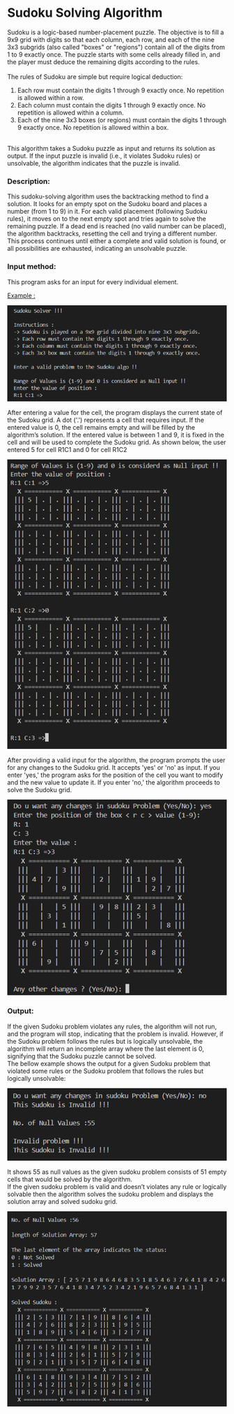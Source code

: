 # Sudoku Solving Algorithm
Sudoku is a logic-based number-placement puzzle. The objective is to fill a 9x9 grid with digits so that each column, each row, and each of the nine 3x3 subgrids (also called "boxes" or "regions") contain all of the digits from 1 to 9 exactly once. The puzzle starts with some cells already filled in, and the player must deduce the remaining digits according to the rules.
<br>
<br>
The rules of Sudoku are simple but require logical deduction:
<ol>
    <li>Each row must contain the digits 1 through 9 exactly once. No repetition is allowed within a row.</li>
    <li>Each column must contain the digits 1 through 9 exactly once. No repetition is allowed within a column.</li>
    <li>Each of the nine 3x3 boxes (or regions) must contain the digits 1 through 9 exactly once. No repetition is allowed within a box.</li>
</ol>
<br>
This algorithm takes a Sudoku puzzle as input and returns its solution as output. If the input puzzle is invalid (i.e., it violates Sudoku rules) or unsolvable, the algorithm indicates that the puzzle is invalid.
<br>

### Description:

This sudoku-solving algorithm uses the backtracking method to find a solution. It looks for an empty spot on the Sudoku board and places a number (from 1 to 9) in it. For each valid placement (following Sudoku rules), it moves on to the next empty spot and tries again to solve the remaining puzzle. If a dead end is reached (no valid number can be placed), the algorithm backtracks, resetting the cell and trying a different number. This process continues until either a complete and valid solution is found, or all possibilities are exhausted, indicating an unsolvable puzzle.

### Input method: 

This program asks for an input for every individual element. 

<u>Example :</u>

![alt text](ip-op_img/image.png)

After entering a value for the cell, the program displays the current state of the Sudoku grid. A dot ('.') represents a cell that requires input. If the entered value is 0, the cell remains empty and will be filled by the algorithm’s solution. If the entered value is between 1 and 9, it is fixed in the cell and will be used to complete the Sudoku grid. As shown below, the user entered 5 for cell R1C1 and 0 for cell R1C2

![alt text](ip-op_img/image-1.png)

After providing a valid input for the algorithm, the program prompts the user for any changes to the Sudoku grid. It accepts 'yes' or 'no' as input. If you enter 'yes,' the program asks for the position of the cell you want to modify and the new value to update it. If you enter 'no,' the algorithm proceeds to solve the Sudoku grid.

![alt text](ip-op_img/image-2.png)

### Output:

If the given Sudoku problem violates any rules, the algorithm will not run, and the program will stop, indicating that the problem is invalid. However, if the Sudoku problem follows the rules but is logically unsolvable, the algorithm will return an incomplete array where the last element is 0, signifying that the Sudoku puzzle cannot be solved.
<br>
The bellow example shows the output for a given Sudoku problem that violated some rules or the Sudoku problem that follows the rules but logically unsolvable:

![alt text](ip-op_img/image-3.png)

It shows 55 as null values as the given sudoku problem consists of 51 empty cells that would be solved by the algorithm.
<br>
If the given sudoku problem is valid and doesn’t violates any rule or logically solvable then the algorithm solves the sudoku problem and displays the solution array and solved sudoku grid.

![alt text](ip-op_img/image-4.png)

